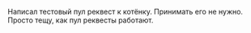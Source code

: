 Написал тестовый пул реквест к котёнку. Принимать его не нужно. Просто тещу, как пул реквесты работают.
